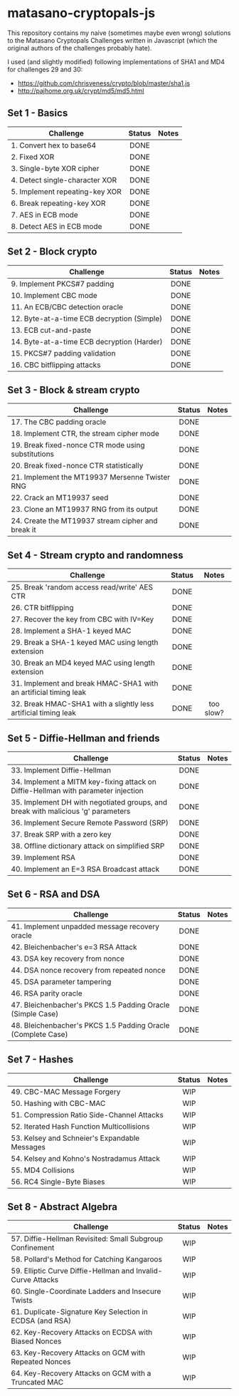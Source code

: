 # matasano-cryptopals-js

This repository contains my naive (sometimes maybe even wrong) solutions to the Matasano Cryptopals Challenges written in Javascript (which the original authors of the challenges probably hate).  

I used (and slightly modified) following implementations of SHA1 and MD4 for challenges 29 and 30:  
* https://github.com/chrisveness/crypto/blob/master/sha1.js
* http://pajhome.org.uk/crypt/md5/md5.html

## Set 1 - Basics

| Challenge                      | Status |Notes |
| -------------------------------|:----:| :-----:|
| 1. Convert hex to base64       | DONE ||
| 2. Fixed XOR                   | DONE ||
| 3. Single-byte XOR cipher      | DONE ||
| 4. Detect single-character XOR | DONE ||
| 5. Implement repeating-key XOR | DONE ||
| 6. Break repeating-key XOR     | DONE ||
| 7. AES in ECB mode             | DONE ||
| 8. Detect AES in ECB mode      | DONE ||

## Set 2 - Block crypto

| Challenge                                  | Status | Notes  |
| -------------------------------------------|:------:| :-----:|
| 9. Implement PKCS#7 padding                | DONE ||
| 10. Implement CBC mode                     | DONE ||
| 11. An ECB/CBC detection oracle            | DONE ||
| 12. Byte-at-a-time ECB decryption (Simple) | DONE ||
| 13. ECB cut-and-paste                      | DONE ||
| 14. Byte-at-a-time ECB decryption (Harder) | DONE ||
| 15. PKCS#7 padding validation              | DONE ||
| 16. CBC bitflipping attacks                | DONE ||

## Set 3 - Block & stream crypto

| Challenge                                           | Status |Notes |
| ----------------------------------------------------|:-------:| :-----:|
| 17. The CBC padding oracle                          | DONE ||
| 18. Implement CTR, the stream cipher mode           | DONE ||
| 19. Break fixed-nonce CTR mode using substitutions  | DONE ||
| 20. Break fixed-nonce CTR statistically             | DONE ||
| 21. Implement the MT19937 Mersenne Twister RNG      | DONE ||
| 22. Crack an MT19937 seed                           | DONE ||
| 23. Clone an MT19937 RNG from its output            | DONE ||
| 24. Create the MT19937 stream cipher and break it   | DONE ||

## Set 4 - Stream crypto and randomness

| Challenge                                                        | Status  |Notes |
| -----------------------------------------------------------------|:-------:| :-----:|
| 25. Break 'random access read/write' AES CTR                     | DONE ||
| 26. CTR bitflipping                                              | DONE ||
| 27. Recover the key from CBC with IV=Key                         | DONE ||
| 28. Implement a SHA-1 keyed MAC                                  | DONE ||
| 29. Break a SHA-1 keyed MAC using length extension               | DONE ||
| 30. Break an MD4 keyed MAC using length extension                | DONE ||
| 31. Implement and break HMAC-SHA1 with an artificial timing leak | DONE ||
| 32. Break HMAC-SHA1 with a slightly less artificial timing leak  | DONE |too slow?|

## Set 5 - Diffie-Hellman and friends

| Challenge                                                                         | Status  |Notes |
| ----------------------------------------------------------------------------------|:-------:| :-----:|
| 33. Implement Diffie-Hellman                                                      | DONE ||
| 34. Implement a MITM key-fixing attack on Diffie-Hellman with parameter injection | DONE ||
| 35. Implement DH with negotiated groups, and break with malicious 'g' parameters  | DONE ||
| 36. Implement Secure Remote Password (SRP)                                        | DONE ||
| 37. Break SRP with a zero key                                                     | DONE ||
| 38. Offline dictionary attack on simplified SRP                                   | DONE ||
| 39. Implement RSA                                                                 | DONE ||
| 40. Implement an E=3 RSA Broadcast attack                                         | DONE ||


## Set 6 - RSA and DSA

| Challenge                                                                         | Status  |Notes |
| ----------------------------------------------------------------------------------|:-------:| :-----:|
| 41. Implement unpadded message recovery oracle                                    | DONE    ||
| 42. Bleichenbacher's e=3 RSA Attack                                               | DONE    ||
| 43. DSA key recovery from nonce                                                   | DONE    ||
| 44. DSA nonce recovery from repeated nonce                                        | DONE    ||
| 45. DSA parameter tampering                                                       | DONE    ||
| 46. RSA parity oracle                                                             | DONE    ||
| 47. Bleichenbacher's PKCS 1.5 Padding Oracle (Simple Case)                        | DONE    ||
| 48. Bleichenbacher's PKCS 1.5 Padding Oracle (Complete Case)                      | DONE    ||

## Set 7 - Hashes

| Challenge                                                                         | Status  |Notes |
| ----------------------------------------------------------------------------------|:-------:| :-----:|
| 49. CBC-MAC Message Forgery                                                       | WIP    ||
| 50. Hashing with CBC-MAC                                                          | WIP    ||
| 51. Compression Ratio Side-Channel Attacks                                        | WIP    ||
| 52. Iterated Hash Function Multicollisions                                        | WIP    ||
| 53. Kelsey and Schneier's Expandable Messages                                     | WIP    ||
| 54. Kelsey and Kohno's Nostradamus Attack                                         | WIP    ||
| 55. MD4 Collisions                                                                | WIP    ||
| 56. RC4 Single-Byte Biases                                                        | WIP    ||


## Set 8 - Abstract Algebra

| Challenge                                                                         | Status  |Notes |
| ----------------------------------------------------------------------------------|:-------:| :-----:|
| 57. Diffie-Hellman Revisited: Small Subgroup Confinement                          | WIP    ||
| 58. Pollard's Method for Catching Kangaroos                                       | WIP    ||
| 59. Elliptic Curve Diffie-Hellman and Invalid-Curve Attacks                       | WIP    ||
| 60. Single-Coordinate Ladders and Insecure Twists                                 | WIP    ||
| 61. Duplicate-Signature Key Selection in ECDSA (and RSA)                          | WIP    ||
| 62. Key-Recovery Attacks on ECDSA with Biased Nonces                              | WIP    ||
| 63. Key-Recovery Attacks on GCM with Repeated Nonces                              | WIP    ||
| 64. Key-Recovery Attacks on GCM with a Truncated MAC                              | WIP    ||
